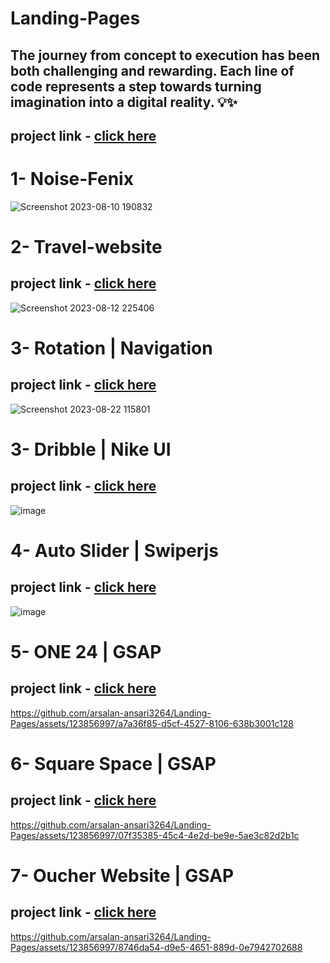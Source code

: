 # Landing-Pages
The journey from concept to execution has been both challenging and rewarding. Each line of code represents a step towards turning imagination into a digital reality. 💡✨
-
## project link - [click here](https://bit.ly/47surpt )
# 1- Noise-Fenix
![Screenshot 2023-08-10 190832](https://github.com/arsalan-ansari3264/Landing-Pages/assets/123856997/e4e278a7-9a86-4de4-8c63-8c32ef32d468)
# 2- Travel-website
## project link - [click here](https://tourmaline-sunshine-a43803.netlify.app/)
![Screenshot 2023-08-12 225406](https://github.com/arsalan-ansari3264/Landing-Pages/assets/123856997/13c02971-d965-496e-86de-ca8c3874306e)
# 3- Rotation | Navigation
## project link - [click here](https://shimmering-sawine-eaa67a.netlify.app/)
![Screenshot 2023-08-22 115801](https://github.com/arsalan-ansari3264/Landing-Pages/assets/123856997/cae6b1f6-3fe1-44bb-82e8-ce6c2b3a2f7c)
# 3- Dribble | Nike UI
## project link - [click here](https://charming-kulfi-85e98f.netlify.app/)
![image](https://github.com/arsalan-ansari3264/Landing-Pages/assets/123856997/3ba4fdd6-b5b4-49a1-b57b-8860f387ea48)
# 4- Auto Slider | Swiperjs
## project link - [click here](https://transcendent-liger-d6d092.netlify.app/)
![image](https://github.com/arsalan-ansari3264/Landing-Pages/assets/123856997/63708acb-810e-463b-a5af-86d8bd91b6b4)
# 5- ONE 24  | GSAP 
## project link - [click here](https://cozy-tapioca-0694f9.netlify.app/)
https://github.com/arsalan-ansari3264/Landing-Pages/assets/123856997/a7a36f85-d5cf-4527-8106-638b3001c128
# 6- Square Space | GSAP
## project link - [click here](https://leafy-belekoy-c6c6f7.netlify.app/)
https://github.com/arsalan-ansari3264/Landing-Pages/assets/123856997/07f35385-45c4-4e2d-be9e-5ae3c82d2b1c
# 7- Oucher Website | GSAP
## project link - [click here](https://velvety-syrniki-2b3409.netlify.app/)
https://github.com/arsalan-ansari3264/Landing-Pages/assets/123856997/8746da54-d9e5-4651-889d-0e7942702688


